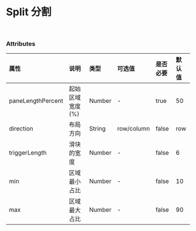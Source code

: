 # Split 分割

<script>
export default {
  data() {
    return {
      paneLengthPercent:40
    }
  },
}
</script>
<br/>

<demo name="基础用法" info="基础的按钮用法。" code='<aw-split  direction="row" :paneLengthPercent.sync="paneLengthPercent">
    <div slot="left">A</div>
    <div slot="right">B</div>
</aw-split>'>
<template v-slot:container>
<div style="height:300px;border: 1px solid #e5e6eb;">
<aw-split  direction="row" :paneLengthPercent.sync="paneLengthPercent">
<div slot="left" class="plane">A</div>
<div slot="right" class="plane">B</div>
</aw-split>
</div>
</template>
</demo>

<style>
  .plane{
   color: #1e90ffcc;
    height: 100%;
    width: 100%;
    font-size: 60px;
    display: flex;
    align-items: center;
    justify-content: center;
  }
</style>

### Attributes

| 属性              | 说明             | 类型   | 可选值     | 是否必要 | 默认值 |
| :---------------- | :--------------- | :----- | :--------- | :------- | :----- |
| paneLengthPercent | 起始区域宽度 (%) | Number | -          | true     | 50     |
| direction         | 布局方向         | String | row/column | false    | row    |
| triggerLength     | 滑块的宽度       | Number | -          | false    | 6      |
| min               | 区域最小占比     | Number | -          | false    | 10     |
| max               | 区域最大占比     | Number | -          | false    | 90     |
